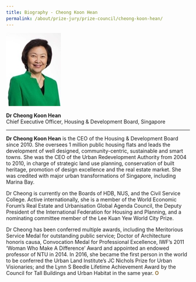 ```yaml
---
title: Biography - Cheong Koon Hean
permalink: /about/prize-jury/prize-council/cheong-koon-hean/
---
```


<div style="width:150px"><img src="/images/jury/cheong-koon-hean.jpg" alt="Cheong Koon Hean" /></div>

**Dr Cheong Koon Hean**<br>
Chief Executive Officer, Housing & Development Board, Singapore

---

**Dr Cheong Koon Hean** is the CEO of the Housing & Development Board since 2010. She oversees 1 million public housing flats and leads the development of well designed, community-centric, sustainable and smart towns. She was the CEO of the Urban Redevelopment Authority from 2004 to 2010, in charge of strategic land use planning, conservation of built heritage, promotion of design excellence and the real estate market. She was credited with major urban transformations of Singapore, including Marina Bay. 

Dr Cheong is currently on the Boards of HDB, NUS, and the Civil Service College. Active internationally, she is a member of the World Economic Forum’s Real Estate and Urbanisation Global Agenda Council, the Deputy President of the International Federation for Housing and Planning, and a nominating committee member of the Lee Kuan Yew World City Prize.

Dr Cheong has been conferred multiple awards, including the Meritorious Service Medal for outstanding public service; Doctor of Architecture honoris causa, Convocation Medal for Professional Excellence, IWF’s 2011 ‘Woman Who Make A Difference’ Award and appointed an endowed professor of NTU in 2014. In 2016, she became the first person in the world to be conferred the Urban Land Institute’s JC Nichols Prize for Urban Visionaries; and the Lynn S Beedle Lifetime Achievement Award by the Council for Tall Buildings and Urban Habitat in the same year. **<font color="#967942">O</font>**
